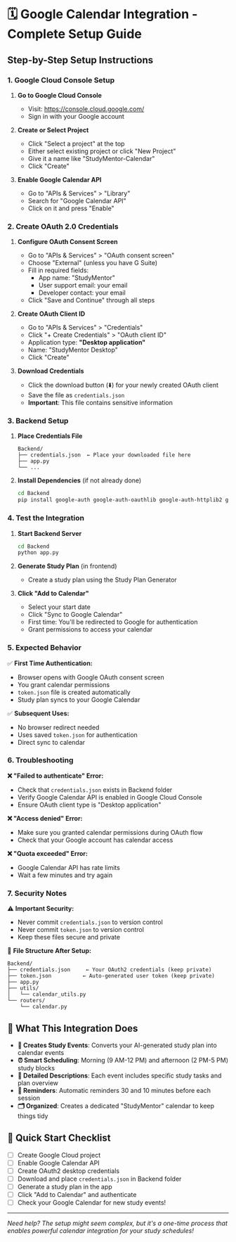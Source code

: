# 🗓️ Google Calendar Integration - Complete Setup Guide

## Step-by-Step Setup Instructions

### 1. Google Cloud Console Setup

1. **Go to Google Cloud Console**
   - Visit: https://console.cloud.google.com/
   - Sign in with your Google account

2. **Create or Select Project**
   - Click "Select a project" at the top
   - Either select existing project or click "New Project"
   - Give it a name like "StudyMentor-Calendar"
   - Click "Create"

3. **Enable Google Calendar API**
   - Go to "APIs & Services" > "Library"
   - Search for "Google Calendar API"
   - Click on it and press "Enable"

### 2. Create OAuth 2.0 Credentials

1. **Configure OAuth Consent Screen**
   - Go to "APIs & Services" > "OAuth consent screen"
   - Choose "External" (unless you have G Suite)
   - Fill in required fields:
     - App name: "StudyMentor"
     - User support email: your email
     - Developer contact: your email
   - Click "Save and Continue" through all steps

2. **Create OAuth Client ID**
   - Go to "APIs & Services" > "Credentials"
   - Click "+ Create Credentials" > "OAuth client ID"
   - Application type: **"Desktop application"**
   - Name: "StudyMentor Desktop"
   - Click "Create"

3. **Download Credentials**
   - Click the download button (⬇️) for your newly created OAuth client
   - Save the file as `credentials.json`
   - **Important**: This file contains sensitive information

### 3. Backend Setup

1. **Place Credentials File**
   ```
   Backend/
   ├── credentials.json  ← Place your downloaded file here
   ├── app.py
   └── ...
   ```

2. **Install Dependencies** (if not already done)
   ```bash
   cd Backend
   pip install google-auth google-auth-oauthlib google-auth-httplib2 google-api-python-client
   ```

### 4. Test the Integration

1. **Start Backend Server**
   ```bash
   cd Backend
   python app.py
   ```

2. **Generate Study Plan** (in frontend)
   - Create a study plan using the Study Plan Generator

3. **Click "Add to Calendar"**
   - Select your start date
   - Click "Sync to Google Calendar"
   - First time: You'll be redirected to Google for authentication
   - Grant permissions to access your calendar

### 5. Expected Behavior

✅ **First Time Authentication:**
- Browser opens with Google OAuth consent screen
- You grant calendar permissions
- `token.json` file is created automatically
- Study plan syncs to your Google Calendar

✅ **Subsequent Uses:**
- No browser redirect needed
- Uses saved `token.json` for authentication
- Direct sync to calendar

### 6. Troubleshooting

**❌ "Failed to authenticate" Error:**
- Check that `credentials.json` exists in Backend folder
- Verify Google Calendar API is enabled in Google Cloud Console
- Ensure OAuth client type is "Desktop application"

**❌ "Access denied" Error:**
- Make sure you granted calendar permissions during OAuth flow
- Check that your Google account has calendar access

**❌ "Quota exceeded" Error:**
- Google Calendar API has rate limits
- Wait a few minutes and try again

### 7. Security Notes

⚠️ **Important Security:**
- Never commit `credentials.json` to version control
- Never commit `token.json` to version control
- Keep these files secure and private

📁 **File Structure After Setup:**
```
Backend/
├── credentials.json     ← Your OAuth2 credentials (keep private)
├── token.json          ← Auto-generated user token (keep private)
├── app.py
├── utils/
│   └── calendar_utils.py
└── routers/
    └── calendar.py
```

## 🎯 What This Integration Does

- **📅 Creates Study Events**: Converts your AI-generated study plan into calendar events
- **⏰ Smart Scheduling**: Morning (9 AM-12 PM) and afternoon (2 PM-5 PM) study blocks
- **📝 Detailed Descriptions**: Each event includes specific study tasks and plan overview
- **🔔 Reminders**: Automatic reminders 30 and 10 minutes before each session
- **🗂️ Organized**: Creates a dedicated "StudyMentor" calendar to keep things tidy

## 🚀 Quick Start Checklist

- [ ] Create Google Cloud project
- [ ] Enable Google Calendar API
- [ ] Create OAuth2 desktop credentials
- [ ] Download and place `credentials.json` in Backend folder
- [ ] Generate a study plan in the app
- [ ] Click "Add to Calendar" and authenticate
- [ ] Check your Google Calendar for new study events!

---

*Need help? The setup might seem complex, but it's a one-time process that enables powerful calendar integration for your study schedules!*